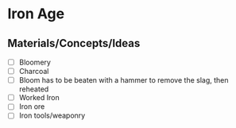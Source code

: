 # Iron Age

## Materials/Concepts/Ideas
- [ ] Bloomery
- [ ] Charcoal
- [ ] Bloom has to be beaten with a hammer to remove the slag, then reheated
- [ ] Worked Iron
- [ ] Iron ore
- [ ] Iron tools/weaponry
